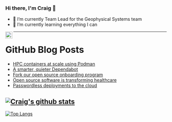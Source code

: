 ### Hi there, I'm Craig 👋

<!--
**CraigTeelFugro/CraigTeelFugro** is a ✨ _special_ ✨ repository because its `README.md` (this file) appears on your GitHub profile.

Here are some ideas to get you started:
-->

- 🔭 I’m currently Team Lead for the Geophysical Systems team
- 🌱 I’m currently learning everything I can

[<img align="left" alt="Craig Teel | LinkedIn" width="22px" src="https://cdn.jsdelivr.net/npm/simple-icons@v3/icons/linkedin.svg" />][linkedin]

---

# GitHub Blog Posts

<!-- BLOG-POST-LIST:START -->
- [HPC containers at scale using Podman](https://opensource.com/article/23/1/hpc-containers-scale-using-podman)
- [A smarter, quieter Dependabot](https://github.blog/2023-01-12-a-smarter-quieter-dependabot/)
- [Fork our open source onboarding program](https://opensource.com/article/23/1/open-source-contributors)
- [Open source software is transforming healthcare](https://opensource.com/article/23/1/open-source-software-transforming-healthcare)
- [Passwordless deployments to the cloud](https://github.blog/2023-01-11-passwordless-deployments-to-the-cloud/)
<!-- BLOG-POST-LIST:END -->

## [![Craig's github stats](https://github-readme-stats.vercel.app/api?username=craigteelfugro&show_icons=true&theme=radical)](https://github.com/anuraghazra/github-readme-stats)


[linkedin]: https://linkedin.com/in/craig-teel-b8786771
[![Top Langs](https://github-readme-stats.vercel.app/api/top-langs/?username=craigteelfugro&layout=compact)](https://github.com/anuraghazra/github-readme-stats)
